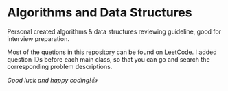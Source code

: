 # Algorithms and Data Structures
Personal created algorithms &amp; data structures reviewing guideline, good for interview preparation. 

Most of the quetions in this repository can be found on [LeetCode](https://leetcode.com/problemset/all/). I added question IDs before each main class, so that you can go and search the corresponding problem descriptions.

*Good luck and happy coding!👍*
